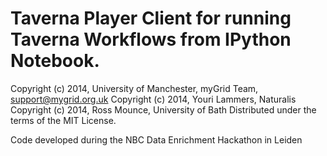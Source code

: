 Taverna Player Client for running Taverna Workflows from IPython Notebook.
=========================================

  Copyright (c) 2014, University of Manchester, myGrid Team, <support@mygrid.org.uk>
  Copyright (c) 2014, Youri Lammers, Naturalis
  Copyright (c) 2014, Ross Mounce, University of Bath
  Distributed under the terms of the MIT License. 


Code developed during the  NBC Data Enrichment Hackathon in Leiden
